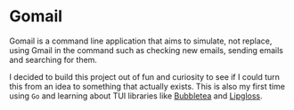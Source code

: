 # Gomail
Gomail is a command line application that aims to simulate, not replace, using Gmail in the command such as checking new emails, sending emails and searching for them.

I decided to build this project out of fun and curiosity to see if I could turn this from an idea to something that actually exists. This is also my first time using `Go` and learning about TUI libraries like [Bubbletea](https://github.com/charmbracelet/bubbletea/tree/main) and [Lipgloss](https://github.com/charmbracelet/lipgloss).
